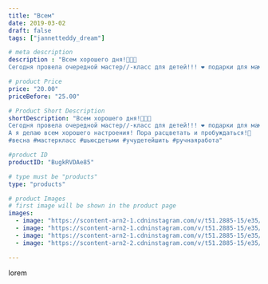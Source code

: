 ```yaml
---
title: "Всем"
date: 2019-03-02
draft: false
tags: ["jannetteddy_dream"]

# meta description
description : "Всем хорошего дня!🌷🌷🌷
Сегодня провела очередной мастер//-класс для детей!!! ❤️ подарки для мам готовы!!! И не смотря на то что вчера у нас пошёл снег, настроени"

# product Price
price: "20.00"
priceBefore: "25.00"

# Product Short Description
shortDescription: "Всем хорошего дня!🌷🌷🌷
Сегодня провела очередной мастер//-класс для детей!!! ❤️ подарки для мам готовы!!! И не смотря на то что вчера у нас пошёл снег, настроение весеннее🌷!!! Думаю это прощальный подарок зимы❄️ ведь эта зима у нас была без снега вообще!
А я делаю всем хорошего настроения! Пора расцветать и пробуждаться!🌱
#весна #мастеркласс #шьюсдетьми #учудетейшить #ручнаяработа"

#product ID
productID: "BugkRVDAe85"

# type must be "products"
type: "products"

# product Images
# first image will be shown in the product page
images:
  - image: "https://scontent-arn2-1.cdninstagram.com/v/t51.2885-15/e35/51755151_117577846050838_2591264818016965640_n.jpg?_nc_ht=scontent-arn2-1.cdninstagram.com&_nc_cat=110&_nc_ohc=w0J8PgiZCu8AX_9KWE1&se=7&tp=1&oh=9679f8726b96f444bed65804b9374223&oe=605A42C7&ig_cache_key=MTk5MDc1MDU0OTk1NTQ3NjMxMA%3D%3D.2"
  - image: "https://scontent-arn2-1.cdninstagram.com/v/t51.2885-15/e35/51844838_2205269196402069_3360178129422786848_n.jpg?_nc_ht=scontent-arn2-1.cdninstagram.com&_nc_cat=109&_nc_ohc=RPmbp_F_eR8AX-_Nl4K&se=7&tp=1&oh=bb24251f7244e4dccc550bf71fefa389&oe=605B4450&ig_cache_key=MTk5MDc1MDU0OTk2MzczOTE1Ng%3D%3D.2"
  - image: "https://scontent-arn2-1.cdninstagram.com/v/t51.2885-15/e35/52111606_153648715633667_8936881707213331235_n.jpg?_nc_ht=scontent-arn2-1.cdninstagram.com&_nc_cat=111&_nc_ohc=PRkFaZJzT04AX8CxsAi&se=7&tp=1&oh=60f8b048fc5d4679c6489ce264ab2b0e&oe=6059FA85&ig_cache_key=MTk5MDc1MDU0OTk3MjI2NjI3NQ%3D%3D.2"
  - image: "https://scontent-arn2-2.cdninstagram.com/v/t51.2885-15/e35/52695151_2104385293207572_7889042693052886507_n.jpg?_nc_ht=scontent-arn2-2.cdninstagram.com&_nc_cat=100&_nc_ohc=FHEVVFdjZeoAX-nqVW8&se=7&tp=1&oh=bb9df7725f79739c63b6f76ed356364d&oe=605AA979&ig_cache_key=MTk5MDc1MDU0OTkzODcwNjIwNw%3D%3D.2"

---
```

lorem
